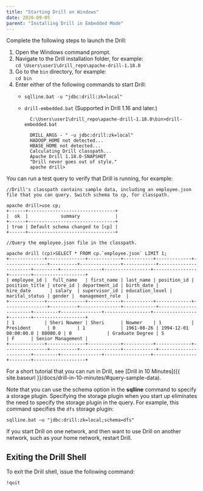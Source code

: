 ```yaml
---
title: "Starting Drill on Windows"
date: 2020-09-05
parent: "Installing Drill in Embedded Mode"
---
```

Complete the following steps to launch the Drill:

1. Open the Windows command prompt.  
2. Navigate to the Drill installation folder, for example:  
`cd \Users\user1\drill_repo\apache-drill-1.18.0` 
3. Go to the `bin` directory, for example:  
`cd bin`
4. Enter either of the following commands to start Drill:     
	- `sqlline.bat -u "jdbc:drill:zk=local"`  
    - `drill-embedded.bat` (Supported in Drill 1.16 and later.)  

			C:\Users\user1\drill_repo\apache-drill-1.18.0\bin>drill-embedded.bat
		
			DRILL_ARGS - " -u jdbc:drill:zk=local"
			HADOOP_HOME not detected...
			HBASE_HOME not detected...
			Calculating Drill classpath...
			Apache Drill 1.18.0-SNAPSHOT
			"Drill never goes out of style."
			apache drill>

You can run a test query to verify that Drill is running, for example:  

	//Drill's classpath contains sample data, including an employee.json file that you can query. Switch schema to cp, for classpath.  
 
	apache drill>use cp;
	+------+--------------------------------+
	|  ok  |            summary             |
	+------+--------------------------------+
	| true | Default schema changed to [cp] |
	+------+--------------------------------+  

	//Query the employee.json file in the classpath.

	apache drill (cp)>SELECT * FROM cp.`employee.json` LIMIT 1;
	+-------------+--------------+------------+-----------+-------------+----------------+----------+---------------+------------+-----------------------+---------+---------------+-----------------+----------------+--------+-------------------+
	| employee_id |  full_name   | first_name | last_name | position_id | position_title | store_id | department_id | birth_date |       hire_date       | salary  | supervisor_id | education_level | marital_status | gender |  management_role  |
	+-------------+--------------+------------+-----------+-------------+----------------+----------+---------------+------------+-----------------------+---------+---------------+-----------------+----------------+--------+-------------------+
	| 1           | Sheri Nowmer | Sheri      | Nowmer    | 1           | President      | 0        | 1             | 1961-08-26 | 1994-12-01 00:00:00.0 | 80000.0 | 0             | Graduate Degree | S              | F      | Senior Management |
	+-------------+--------------+------------+-----------+-------------+----------------+----------+---------------+------------+-----------------------+---------+---------------+-----------------+----------------+--------+-------------------+


For a short tutorial that you can run in Drill, see [Drill in 10 Minutes]({{ site.baseurl }}/docs/drill-in-10-minutes/#query-sample-data).

Note that you can use the schema option in the **sqlline** command to specify a storage plugin. Specifying the storage plugin when you start up eliminates the need to specify the storage plugin in the query. For example, this command specifies the `dfs` storage plugin:

	sqlline.bat –u "jdbc:drill:zk=local;schema=dfs"

If you start Drill on one network, and then want to use Drill on another network, such as your home network, restart Drill.

## Exiting the Drill Shell

To exit the Drill shell, issue the following command:

	!quit	

